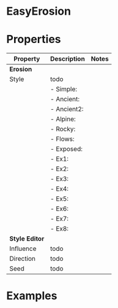 # EasyErosion


# Properties


| Property | Description | Notes | 
| -------- | ----------- | ----- |
| **Erosion** |  | | 
| Style | todo | |
| | - Simple: <desc> | |
| | - Ancient: <desc> | |
| | - Ancient2: <desc> | |
| | - Alpine: <desc> | |
| | - Rocky: <desc> | |
| | - Flows: <desc> | |
| | - Exposed: <desc> | |
| | - Ex1: <desc> | |
| | - Ex2: <desc> | |
| | - Ex3: <desc> | |
| | - Ex4: <desc> | |
| | - Ex5: <desc> | |
| | - Ex6: <desc> | |
| | - Ex7: <desc> | |
| | - Ex8: <desc> | |
| **Style Editor** |  | | 
| Influence | todo | |
| Direction | todo | |
| Seed | todo | |




# Examples
